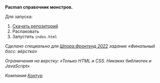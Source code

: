 **Pacman справочник монстров.**

Для запуска:

1. [Скачать репозиторий](https://github.com/AleksanderZverev/pacman-catalog/archive/refs/heads/master.zip)
2. Распаковать
3. Запустить `index.html`

*Сделано специально для [Шпора.Фронтенд 2022](https://kontur.ru/education/programs/shpora/2022front) задание «Финальный босс: вёрстка»*

*Ограничения на верстку: «Только HTML и CSS. Никаких библиотек и JavaScript»*

*Компания [Контур](https://kontur.ru/about)*